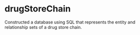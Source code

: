 # drugStoreChain
Constructed a database using SQL that represents the entity and relationship sets of a drug store chain.
